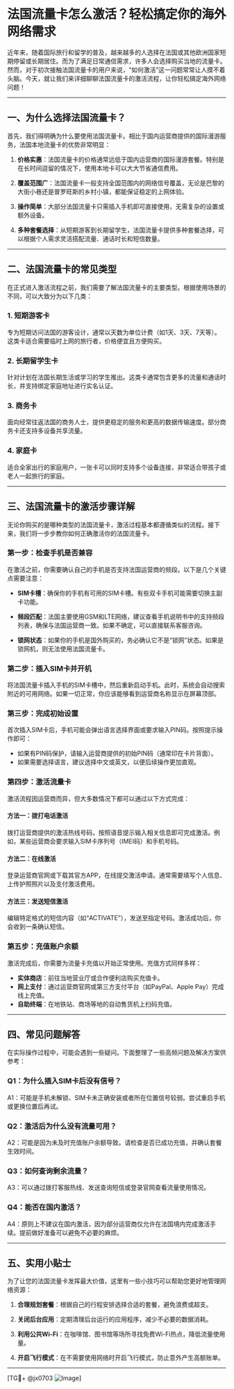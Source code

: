 # 法国流量卡怎么激活？轻松搞定你的海外网络需求

近年来，随着国际旅行和留学的普及，越来越多的人选择在法国或其他欧洲国家短期停留或长期居住。而为了满足日常通信需求，许多人会选择购买当地的流量卡。然而，对于初次接触法国流量卡的用户来说，“如何激活”这一问题常常让人摸不着头脑。今天，就让我们来详细聊聊法国流量卡的激活流程，让你轻松搞定海外网络问题！

---

## 一、为什么选择法国流量卡？

首先，我们得明确为什么要使用法国流量卡。相比于国内运营商提供的国际漫游服务，法国本地流量卡的优势非常明显：

1. **价格实惠**：法国流量卡的价格通常远低于国内运营商的国际漫游套餐。特别是在长时间逗留的情况下，使用本地卡可以大大节省通信费用。
   
2. **覆盖范围广**：法国流量卡一般支持全国范围内的网络信号覆盖，无论是巴黎的大街小巷还是普罗旺斯的乡村小镇，都能保证稳定的上网体验。

3. **操作简单**：大部分法国流量卡只需插入手机即可直接使用，无需复杂的设置或额外设备。

4. **多种套餐选择**：从短期游客到长期留学生，法国流量卡提供多种套餐选择，可以根据个人需求灵活搭配流量、通话时长和短信数量。

---

## 二、法国流量卡的常见类型

在正式进入激活流程之前，我们需要了解法国流量卡的主要类型。根据使用场景的不同，可以大致分为以下几类：

### 1. 短期游客卡
专为短期访问法国的游客设计，通常以天数为单位计费（如1天、3天、7天等）。这类卡适合需要临时上网的旅行者，价格便宜且方便购买。

### 2. 长期留学生卡
针对计划在法国长期生活或学习的学生推出。这类卡通常包含更多的流量和通话时长，并支持绑定家庭地址进行实名认证。

### 3. 商务卡
面向经常往返法国的商务人士，提供更稳定的服务和更高的数据传输速度。部分商务卡还支持多设备共享流量。

### 4. 家庭卡
适合全家出行的家庭用户，一张卡可以同时支持多个设备连接，非常适合带孩子或老人一起旅行的家庭。

---

## 三、法国流量卡的激活步骤详解

无论你购买的是哪种类型的法国流量卡，激活过程基本都遵循类似的流程。接下来，我们将一步步教你如何正确激活你的法国流量卡。

### 第一步：检查手机是否兼容

在激活之前，你需要确认自己的手机是否支持法国运营商的频段。以下是几个关键点需要注意：

- **SIM卡槽**：确保你的手机有可用的SIM卡槽。有些双卡手机可能需要切换主副卡功能。
  
- **频段匹配**：法国主要使用GSM和LTE网络，建议查看手机说明书中的支持频段列表，确保与法国运营商一致。如果不确定，可以直接联系客服咨询。

- **锁网状态**：如果你的手机是国外购买的，务必确认它不是“锁网”状态。如果是锁网机，则无法使用法国流量卡。

### 第二步：插入SIM卡并开机

将法国流量卡插入手机的SIM卡槽中，然后重新启动手机。此时，系统会自动搜索附近的可用网络。如果一切正常，你应该能够看到运营商名称显示在屏幕顶部。

### 第三步：完成初始设置

首次插入SIM卡后，手机可能会弹出语言选择界面或要求输入PIN码。按照提示操作即可：

- 如果有PIN码保护，请输入运营商提供的初始PIN码（通常印在卡片背面）。
- 如果需要选择语言，建议选择中文或英文，以便后续操作更加直观。

### 第四步：激活流量卡

激活流程因运营商而异，但大多数情况下都可以通过以下方式完成：

#### 方法一：拨打电话激活
拨打运营商提供的激活热线号码，按照语音提示输入相关信息即可完成激活。例如，某些运营商会要求输入SIM卡序列号（IMEI码）和手机号码。

#### 方法二：在线激活
登录运营商官网或下载其官方APP，在线提交激活申请。通常需要填写个人信息、上传护照照片以及支付激活费用。

#### 方法三：发送短信激活
编辑特定格式的短信内容（如“ACTIVATE”），发送至指定号码。激活成功后，你会收到一条确认短信。

### 第五步：充值账户余额

激活完成后，你需要为流量卡充值以开始正常使用。充值方式同样多样：

- **实体商店**：前往当地营业厅或合作便利店购买充值卡。
- **网上支付**：通过运营商官网或第三方支付平台（如PayPal、Apple Pay）完成线上充值。
- **自助终端**：在地铁站、商场等地的自动售货机上扫码充值。

---

## 四、常见问题解答

在实际操作过程中，可能会遇到一些疑问。下面整理了一些高频问题及解决方案供参考：

### Q1：为什么插入SIM卡后没有信号？
A1：可能是手机未解锁、SIM卡未正确安装或者所在位置信号较弱。尝试重启手机或更换位置后再试。

### Q2：激活后为什么没有流量可用？
A2：可能是因为未及时充值账户余额导致。请检查是否已成功充值，并确认套餐生效时间。

### Q3：如何查询剩余流量？
A3：可以通过拨打客服热线、发送查询短信或登录官网查看流量使用情况。

### Q4：能否在国内激活？
A4：原则上不建议在国内激活，因为部分运营商仅允许在法国境内完成激活手续。提前做好准备可以避免不必要的麻烦。

---

## 五、实用小贴士

为了让您的法国流量卡发挥最大价值，这里有一些小技巧可以帮助您更好地管理网络资源：

1. **合理规划套餐**：根据自己的行程安排选择合适的套餐，避免浪费或超支。
   
2. **关闭后台应用**：定期清理后台运行的应用程序，减少不必要的数据消耗。

3. **利用公共Wi-Fi**：在咖啡馆、图书馆等场所寻找免费Wi-Fi热点，降低流量使用量。

4. **开启飞行模式**：在不需要使用网络时开启飞行模式，防止意外产生高额账单。

---

[TG💪+ @jx0703 ![Image](https://github.com/user-attachments/assets/dbca1d08-cadb-493c-b0ec-ad6f7a83f270)]